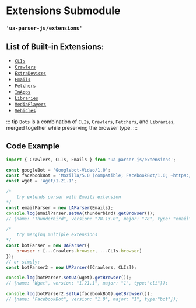 # Extensions Submodule

### `'ua-parser-js/extensions'`

## List of Built-in Extensions:

- [`CLIs`](clis.md)
- [`Crawlers`](crawlers.md)
- [`ExtraDevices`](extra-devices.md)
- [`Emails`](emails.md)
- [`Fetchers`](fetchers.md)
- [`InApps`](inapps.md)
- [`Libraries`](libraries.md)
- [`MediaPlayers`](media-players.md)
- [`Vehicles`](vehicles.md)

::: tip
`Bots` is a combination of `CLIs`, `Crawlers`, `Fetchers`, and `Libraries`, merged together while preserving the browser type.
:::

## Code Example

```js
import { Crawlers, CLIs, Emails } from 'ua-parser-js/extensions';

const googleBot = 'Googlebot-Video/1.0';
const facebookBot = 'Mozilla/5.0 (compatible; FacebookBot/1.0; +https://developers.facebook.com/docs/sharing/webmasters/facebookbot/)';
const wget = 'Wget/1.21.1';

/*
    try extends parser with Emails extension
*/
const emailParser = new UAParser(Emails);
console.log(emailParser.setUA(thunderbird).getBrowser());
// {name: "Thunderbird", version: "78.13.0", major: "78", type: "email"});

/*
    try merging multiple extensions
*/
const botParser = new UAParser({ 
    browser : [...Crawlers.browser, ...CLIs.browser]
});
// or simply:
const botParser2 = new UAParser([Crawlers, CLIs]);

console.log(botParser.setUA(wget).getBrowser());
// {name: "Wget", version: "1.21.1", major: "1", type:"cli"});

console.log(botParser2.setUA(facebookBot).getBrowser());
// {name: "FacebookBot", version: "1.0", major: "1", type:"bot"});
```